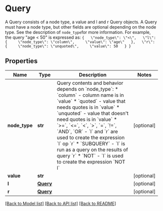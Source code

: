 # Query

A Query consists of a node type, a value and l and r Query objects. A Query must have a node type, but other fields are optional depending on the node type. See the description of `node_type`for more information.  For example, the query \"age < 50\" is expressed as:  ``` {   \"node_type\": \"<\",   \"l\": {     \"node_type\": \"column\",     \"value\": \"age\"   },   \"r\": {     \"node_type\": \"unquoted\",     \"value\": 50   } } ``` 

## Properties
Name | Type | Description | Notes
------------ | ------------- | ------------- | -------------
**node_type** | **str** | Query contents and behavior depends on &#x60;node_type&#x60;:  * &#x60;column&#x60; - column name is in &#x60;value&#x60;  * &#x60;quoted&#x60; - value that needs quotes is in &#x60;value&#x60;  * &#x60;unquoted&#x60; - value that doesn&#39;t need quotes is in &#x60;value&#x60;  * &#x60;&gt;&#x3D;&#x60;, &#x60;&lt;&#x3D;&#x60;, &#x60;&lt;&#x60;, &#x60;&gt;&#x60;, &#x60;&#x3D;&#x60;, &#x60;!&#x3D;&#x60;, &#x60;AND&#x60;, &#x60;OR&#x60; - &#x60;l&#x60; and &#x60;r&#x60; are used to create the expression &#x60;l&#x60; op &#x60;r&#x60;  * &#x60;SUBQUERY&#x60; - &#x60;l&#x60; is run as a query on the results of query &#x60;r&#x60;  * &#x60;NOT&#x60; - &#x60;l&#x60; is used to create the expression &#x60;NOT l&#x60;  | [optional] 
**value** | **str** |  | [optional] 
**l** | [**Query**](Query.md) |  | [optional] 
**r** | [**Query**](Query.md) |  | [optional] 

[[Back to Model list]](../README.md#documentation-for-models) [[Back to API list]](../README.md#documentation-for-api-endpoints) [[Back to README]](../README.md)


